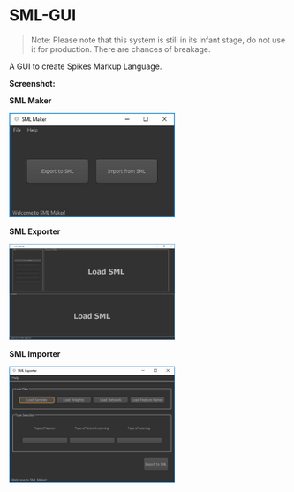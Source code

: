 # SML-GUI

> Note: Please note that this system is still in its infant stage, do not use it for production. There are chances of breakage.

A GUI to create Spikes Markup Language.

**Screenshot:**

**SML Maker**

<img src="https://github.com/akshaybabloo/SML-GUI/raw/master/images/sml_maker.JPG" width="300">

**SML Exporter**

<img src="https://github.com/akshaybabloo/SML-GUI/raw/master/images/sml_exporter.JPG" width="300">

**SML Importer**

<img src="https://github.com/akshaybabloo/SML-GUI/raw/master/images/sml_importer.JPG" width="300">
